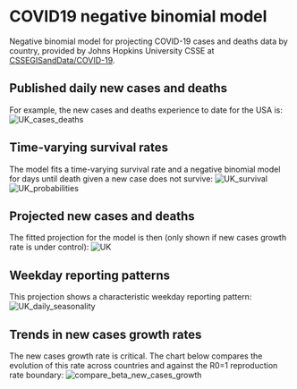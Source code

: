 # COVID19 negative binomial model
Negative binomial model for projecting COVID-19 cases and deaths data by country, provided by Johns Hopkins University CSSE at [CSSEGISandData/COVID-19](https://github.com/CSSEGISandData/COVID-19).

## Published daily new cases and deaths
For example, the new cases and deaths experience to date for the USA is:
![UK_cases_deaths](https://github.com/greenwoodmark/covid19/blob/master/latest/SOUTH%20AFRICA_cases_deaths.png)

## Time-varying survival rates
The model fits a time-varying survival rate and a negative binomial model for days until death given a new case does not survive:
![UK_survival](https://github.com/greenwoodmark/covid19/blob/master/latest/SOUTH%20AFRICA_survival.png)
![UK_probabilities](https://github.com/greenwoodmark/covid19/blob/master/latest/SOUTH%20AFRICA_probabilities.png)

## Projected new cases and deaths
The fitted projection for the model is then (only shown if new cases growth rate is under control): 
![UK](https://github.com/greenwoodmark/covid19/blob/master/latest/SOUTH%20AFRICA.png)

## Weekday reporting patterns
This projection shows a characteristic weekday reporting pattern:
![UK_daily_seasonality](https://github.com/greenwoodmark/covid19/blob/master/latest/SOUTH%20AFRICA_daily_seasonality.png)

## Trends in new cases growth rates
The new cases growth rate is critical. The chart below compares the evolution of this rate across countries and against the R0=1 reproduction rate boundary:
![compare_beta_new_cases_growth](https://github.com/greenwoodmark/covid19/blob/master/latest/compare_beta_new_cases_growth.png)
